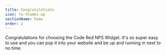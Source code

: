```yaml
---
title: Congratulations
icon: fa-thumbs-up
sectionName: home
order: 2
---
```


Congratulations for choosing the Code Red NPS Widget. It's so super easy to use and you can pop it into your website and be up and running in next to no time.

<a class="image featured"><img src="assets/images/WidgetInAction.PNG" alt="" /></a>
